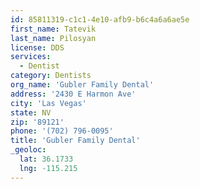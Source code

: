```yaml
---
id: 85811319-c1c1-4e10-afb9-b6c4a6a6ae5e
first_name: Tatevik
last_name: Pilosyan
license: DDS
services:
  - Dentist
category: Dentists
org_name: 'Gubler Family Dental'
address: '2430 E Harmon Ave'
city: 'Las Vegas'
state: NV
zip: '89121'
phone: '(702) 796-0095'
title: 'Gubler Family Dental'
_geoloc:
  lat: 36.1733
  lng: -115.215
---
```

